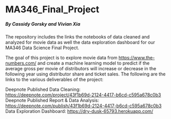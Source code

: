 # MA346_Final_Project
##### By Cassidy Gorsky and Vivian Xia

The repository includes the links the notebooks of data cleaned and analyzed for movie data as well the data exploration dashboard
for our MA346 Data Science Final Project.

The goal of this project is to explore movie data from https://www.the-numbers.com/ and create a machine learning model 
to predict if the average gross per movie of distributors will increase or decrease in the following year using distributor share and ticket sales.
The following are the links to the various deliverables of the project:

  Deepnote Published Data Cleaning: https://deepnote.com/project/43f1b69d-2124-4417-b6cd-c595a678c0b3 
  Deepnote Published Report & Data Analysis: https://deepnote.com/publish/43f1b69d-2124-4417-b6cd-c595a678c0b3
  Data Exploration Dashboard: https://dry-dusk-65793.herokuapp.com/ 
